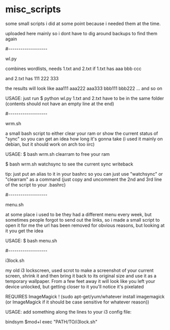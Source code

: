 # misc_scripts

some small scripts i did at some point because i needed them at the time.

uploaded here mainly so i dont have to dig around backups to find them again

#-------------------

wl.py

combines wordlists, needs 1.txt and 2.txt
if 1.txt has
aaa
bbb
ccc

and 2.txt has
111
222
333

the results will look like
aaa111
aaa222
aaa333
bbb111
bbb222
... and so on

USAGE:
just run 
$ python wl.py
1.txt and 2.txt have to be in the same folder (contents should not have an empty line at the end)

#-------------------

wrm.sh

a small bash script to either clear your ram or show the current status of "sync" so you can get an idea how long it's gonna take
(i used it mainly on debian, but it should work on arch too iirc)

USAGE:
$ bash wrm.sh clearram
to free your ram

$ bash wrm.sh watchsync
to see the current sync writeback

tip:
just put an alias to it in your bashrc so you can just use "watchsync" or "clearram" as a command (just copy and uncomment the 2nd and 3rd line of the script to your .bashrc)

#-------------------

menu.sh

at some place i used to be they had a different menu every week, but sometimes people forgot to send out the links, so i made a small script to open it for me
the url has been removed for obvious reasons, but looking at it you get the idea

USAGE:
$ bash menu.sh

#-------------------

i3lock.sh

my old i3 lockscreen, used scrot to make a screenshot of your current screen, shrink it and then bring it back to its original size and use it as a temporary wallpaper. From a few feet away it will look like you left your device unlocked, but getting closer to it you'll notice it's pixelated 

REQUIRES ImageMagick !
(sudo apt-get/yum/whatever install imagemagick (or ImageMagick if it should be case sensitive for whatever reason))

USAGE:
add something along the lines to your i3 config file:

bindsym $mod+l exec "PATH/TO/i3lock.sh"


